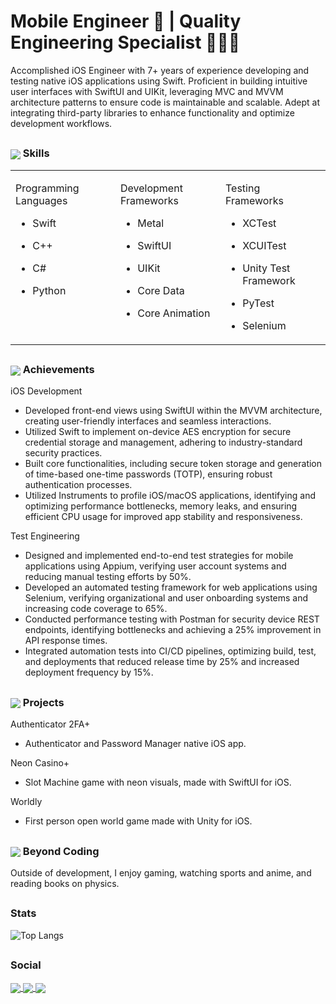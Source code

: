 <h1 align="left"> Mobile Engineer 📱 |  Quality Engineering Specialist 👨🏽‍💻 </h1>

Accomplished iOS Engineer with 7+ years of experience developing and testing native iOS applications using Swift. Proficient in building intuitive user interfaces with SwiftUI and UIKit, leveraging MVC and MVVM architecture patterns to ensure code is maintainable and scalable. Adept at integrating third-party libraries to enhance functionality and optimize development workflows.

## <h3 align="left"> <img align="center" src="https://img.icons8.com/color/50/xcode.png"/> Skills</h3>

<table style="table-layout: fixed; width: 100%;">
  <tr>
    <td valign="top" width="33%">

Programming Languages
- Swift
- C++
- C#
- Python

    </td>
    <td valign="top" width="33%">

Development Frameworks
- Metal
- SwiftUI
- UIKit
- Core Data
- Core Animation

    </td>
    <td valign="top" width="33%">

Testing Frameworks
- XCTest
- XCUITest
- Unity Test Framework
- PyTest
- Selenium

    </td>    
</table>


## <h3 align="left"> <img align="center" src="https://img.icons8.com/color/50/trophy.png"/> Achievements</h3>

iOS Development
- Developed front-end views using SwiftUI within the MVVM architecture, creating user-friendly interfaces and seamless interactions.
- Utilized Swift to implement on-device AES encryption for secure credential storage and management, adhering to industry-standard security practices.
- Built core functionalities, including secure token storage and generation of time-based one-time passwords (TOTP), ensuring robust authentication processes.
- Utilized Instruments to profile iOS/macOS applications, identifying and optimizing performance bottlenecks, memory leaks, and ensuring efficient CPU usage for improved app stability and responsiveness.


Test Engineering
- Designed and implemented end-to-end test strategies for mobile applications using Appium, verifying user account systems and reducing manual testing efforts by 50%.
- Developed an automated testing framework for web applications using Selenium, verifying organizational and user onboarding systems and increasing code coverage to 65%.
- Conducted performance testing with Postman for security device REST endpoints, identifying bottlenecks and achieving a 25% improvement in API response times.
- Integrated automation tests into CI/CD pipelines, optimizing build, test, and deployments that reduced release time by 25% and increased deployment frequency by 15%.







## <h3 align="left"> <img align="center" src="https://img.icons8.com/color/50/unity.png"/> Projects</h3>



Authenticator 2FA+
- Authenticator and Password Manager native iOS app.

Neon Casino+
- Slot Machine game with neon visuals, made with SwiftUI for iOS.

Worldly
- First person open world game made with Unity for iOS.

## <h3 align="left"> <img align="center" src="https://img.icons8.com/color/50/earth-planet.png"/> Beyond Coding</h3>

Outside of development, I enjoy gaming, watching sports and anime, and reading books on physics.

## <h3 align="left">Stats</h3>

![Top Langs](https://github-readme-stats.vercel.app/api/top-langs/?username=KelCodesStuff&theme=gotham)

## <h3 align="left">Social</h3>

<p align="left">
  <a href="https://linkedin.com/in/kelcodes" > <img align="center" src="https://img.icons8.com/color/50/linkedin.png"/> </a>
  <a href="https://twitter.com/kelcodesstuff" > <img align="center" src="https://img.icons8.com/color/50/twitter.png"/> </a>
  <a href="https://twitch.com/kelcodes" > <img align="center" src="https://img.icons8.com/color/50/twitch.png"/> </a>
</p>
